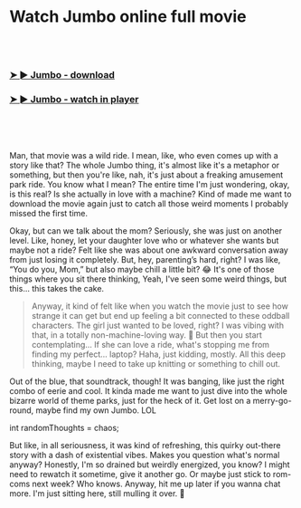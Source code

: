 <h1>Watch Jumbo online full movie</h1>


<br><br>

<h3><a href="https://Evenflows-amusicec1985.github.io/ujpjvpetjq/">➤ ► Jumbo - download</a></h3> 
<h3><a href="https://Evenflows-amusicec1985.github.io/ujpjvpetjq/">➤ ► Jumbo - watch in player</a></h3>


<br><br><br>


Man, that movie was a wild ride. I mean, like, who even comes up with a story like that? The whole Jumbo thing, it's almost like it's a metaphor or something, but then you're like, nah, it's just about a freaking amusement park ride. You know what I mean? The entire time I'm just wondering, okay, is this real? Is she actually in love with a machine? Kind of made me want to download the movie again just to catch all those weird moments I probably missed the first time.

Okay, but can we talk about the mom? Seriously, she was just on another level. Like, honey, let your daughter love who or whatever she wants but maybe not a ride? Felt like she was about one awkward conversation away from just losing it completely. But, hey, parenting’s hard, right? I was like, “You do you, Mom,” but also maybe chill a little bit? 😂 It's one of those things where you sit there thinking, Yeah, I've seen some weird things, but this... this takes the cake.

> Anyway, it kind of felt like when you watch the movie just to see how strange it can get but end up feeling a bit connected to these oddball characters. The girl just wanted to be loved, right? I was vibing with that, in a totally non-machine-loving way. 🤖 But then you start contemplating... If she can love a ride, what's stopping me from finding my perfect... laptop? Haha, just kidding, mostly. All this deep thinking, maybe I need to take up knitting or something to chill out.

Out of the blue, that soundtrack, though! It was banging, like just the right combo of eerie and cool. It kinda made me want to just dive into the whole bizarre world of theme parks, just for the heck of it. Get lost on a merry-go-round, maybe find my own Jumbo. LOL

int randomThoughts = chaos;

But like, in all seriousness, it was kind of refreshing, this quirky out-there story with a dash of existential vibes. Makes you question what's normal anyway? Honestly, I'm so drained but weirdly energized, you know? I might need to rewatch it sometime, give it another go. Or maybe just stick to rom-coms next week? Who knows. Anyway, hit me up later if you wanna chat more. I'm just sitting here, still mulling it over. 🤔
